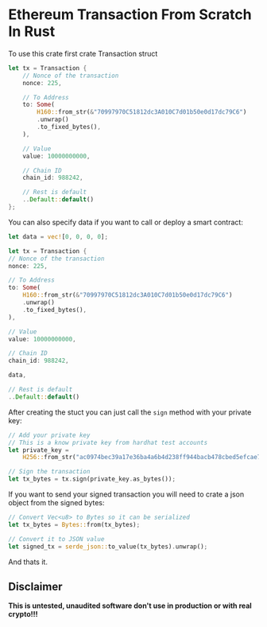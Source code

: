 # Ethereum Transaction From Scratch In Rust

To use this crate first crate Transaction struct 

```rust
let tx = Transaction {
	// Nonce of the transaction
	nonce: 225,

	// To Address
	to: Some(
	    H160::from_str(&"70997970C51812dc3A010C7d01b50e0d17dc79C6")
		.unwrap()
		.to_fixed_bytes(),
	),

	// Value
	value: 10000000000,

	// Chain ID
	chain_id: 988242,

	// Rest is default
	..Default::default()
};
```

You can also specify data if you want to call or deploy a smart contract:

```rust
let data = vec![0, 0, 0, 0];

let tx = Transaction {
// Nonce of the transaction
nonce: 225,

// To Address
to: Some(
    H160::from_str(&"70997970C51812dc3A010C7d01b50e0d17dc79C6")
	.unwrap()
	.to_fixed_bytes(),
),

// Value
value: 10000000000,

// Chain ID
chain_id: 988242,

data,

// Rest is default
..Default::default()
```


After creating the stuct you can just call the `sign` method with your private key:

```rust
// Add your private key
// This is a know private key from hardhat test accounts
let private_key =
    H256::from_str("ac0974bec39a17e36ba4a6b4d238ff944bacb478cbed5efcae784d7bf4f2ff80").unwrap();

// Sign the transaction
let tx_bytes = tx.sign(private_key.as_bytes());
```

If you want to send your signed transaction you will need to crate a json object from the signed bytes:

```rust
// Convert Vec<u8> to Bytes so it can be serialized
let tx_bytes = Bytes::from(tx_bytes);

// Convert it to JSON value
let signed_tx = serde_json::to_value(tx_bytes).unwrap();
```

And thats it.

## Disclaimer

**This is untested, unaudited software don't use in production or with real crypto!!!**




